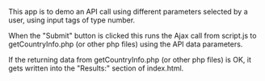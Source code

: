 This app is to demo an API call using different parameters selected by a user, using input tags of type number.

When the "Submit" button is clicked this runs the Ajax call from script.js to getCountryInfo.php (or other php files) using the API data parameters.

If the returning data from getCountryInfo.php (or other php files) is OK, it gets written into the "Results:" section of index.html.